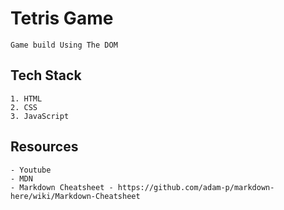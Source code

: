 
<h1>Tetris Game </h1>

    Game build Using The DOM

## Tech Stack
    1. HTML
    2. CSS
    3. JavaScript

## Resources

    - Youtube
    - MDN
    - Markdown Cheatsheet - https://github.com/adam-p/markdown-here/wiki/Markdown-Cheatsheet
